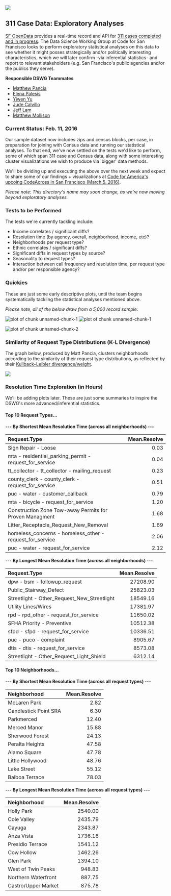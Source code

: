 ![](311_explore.jpg)  

## 311 Case Data: Exploratory Analyses

[SF OpenData](https://data.sfgov.org/) provides a real-time record and API for [311 cases completed and in progress](https://data.sfgov.org/City-Infrastructure/Case-Data-from-San-Francisco-311-SF311-/vw6y-z8j6). The Data Science Working Group at Code for San Francisco looks to perform exploratory statistical analyses on this data to see whether it might posses strategically and/or politically interesting characteristics, which we will later confirm -via inferential statistics- and report to relevant stakeholders (e.g. San Francisco's public agencies and/or the publics they serve).  

**Responsible DSWG Teammates**
+ [Matthew Pancia](http://bit.ly/1PFuA8k)
+ [Elena Palesis](http://bit.ly/1mgjXl4)
+ [Yiwen Yu](http://bit.ly/1mgkqDE)
+ [Jude Calvillo](http://linkd.in/1BGeytb)
+ [Jeff Lam](http://bit.ly/1Pm9SLJ)
+ [Matthew Mollison](http://bit.ly/1PPZXSa)

### Current Status: Feb. 11, 2016

Our sample dataset now includes zips and census blocks, per case, in preparation for joining with Census data and running our statistical analyses. To that end, we've now settled on the tests we'd like to perform, some of which span 311 case and Census data, along with some interesting cluster visualizations we wish to produce via 'bigger' data methods.  

We'll be dividing up and executing the above over the next week and expect to share some of our findings + visualizations at [Code for America's upcoing CodeAcross in San Francisco (March 5, 2016)](https://www.codeforamerica.org/events/codeacross-2016/).  

*Please note: This directory's name may soon change, as we're now moving beyond exploratory analyses.*  

### Tests to be Performed

The tests we're currently tackling include:

+ Income correlates / significant diffs?
+ Resolution time (by agency, overall, neighborhood, income, etc)?
+ Neighborhoods per request type?
+ Ethnic correlates / significant diffs?
+ Significant diffs in request types by source?
+ Seasonality to request types?
+ Interaction between call frequency and resolution time, per request type and/or per responsible agency?  
    
### Quickies
These are just some early descriptive plots, until the team begins systematically tackling the statistical analyses mentioned above.   

*Please note, all of the below draw from a 5,000 record sample*:

![plot of chunk unnamed-chunk-1](figure/unnamed-chunk-1-1.png) ![plot of chunk unnamed-chunk-1](figure/unnamed-chunk-1-2.png) 

![plot of chunk unnamed-chunk-2](figure/unnamed-chunk-2-1.png) 

### Similarity of Request Type Distributions (K-L Divergence)
The graph below, produced by Matt Pancia, clusters neighborhoods according to the similarity of their request type distributions, as reflected by their [Kullback–Leibler divergence/weight](https://en.wikipedia.org/wiki/Kullback%E2%80%93Leibler_divergence).  

![](figure/kl_divergence_graph.png)

### Resolution Time Exploration (in Hours)
We'll be adding plots later. These are just some summaries to inspire the DSWG's more advanced/inferential statistics.



#### Top 10 Request Types...
**--- By Shortest Mean Resolution Time (across all neighborhoods) ---**

|Request.Type                                             | Mean.Resolve|
|:--------------------------------------------------------|------------:|
|Sign Repair - Loose                                      |         0.03|
|mta - residential_parking_permit - request_for_service   |         0.04|
|tt_collector - tt_collector - mailing_request            |         0.23|
|county_clerk - county_clerk - request_for_service        |         0.51|
|puc - water - customer_callback                          |         0.79|
|mta - bicycle - request_for_service                      |         1.20|
|Construction Zone Tow-away Permits for Proven Managment  |         1.68|
|Litter_Receptacle_Request_New_Removal                    |         1.69|
|homeless_concerns - homeless_other - request_for_service |         2.06|
|puc - water - request_for_service                        |         2.12|

**--- By Longest Mean Resolution Time (across all neighborhoods) ---**

|Request.Type                                | Mean.Resolve|
|:-------------------------------------------|------------:|
|dpw - bsm - followup_request                |     27208.90|
|Public_Stairway_Defect                      |     25823.03|
|Streetlight - Other_Request_New_Streetlight |     18549.16|
|Utility Lines/Wires                         |     17381.97|
|rpd - rpd_other - request_for_service       |     11650.02|
|SFHA Priority - Preventive                  |     10512.38|
|sfpd - sfpd - request_for_service           |     10336.51|
|puc - puco - complaint                      |      8905.67|
|dtis - dtis - request_for_service           |      8573.08|
|Streetlight - Other_Request_Light_Shield    |      6312.14|

#### Top 10 Neighborhoods...
**--- By Shortest Mean Resolution Time (across all request types) ---**

|Neighborhood          | Mean.Resolve|
|:---------------------|------------:|
|McLaren Park          |         2.82|
|Candlestick Point SRA |         6.30|
|Parkmerced            |        12.40|
|Merced Manor          |        15.88|
|Sherwood Forest       |        24.13|
|Peralta Heights       |        47.58|
|Alamo Square          |        47.78|
|Little Hollywood      |        48.76|
|Lake Street           |        55.12|
|Balboa Terrace        |        78.03|

**--- By Longest Mean Resolution Time (across all request types) ---**

|Neighborhood        | Mean.Resolve|
|:-------------------|------------:|
|Holly Park          |      2540.00|
|Cole Valley         |      2435.79|
|Cayuga              |      2343.87|
|Anza Vista          |      1736.16|
|Presidio Terrace    |      1541.12|
|Cow Hollow          |      1462.26|
|Glen Park           |      1394.10|
|West of Twin Peaks  |       948.83|
|Northern Waterfront |       887.75|
|Castro/Upper Market |       875.78|







